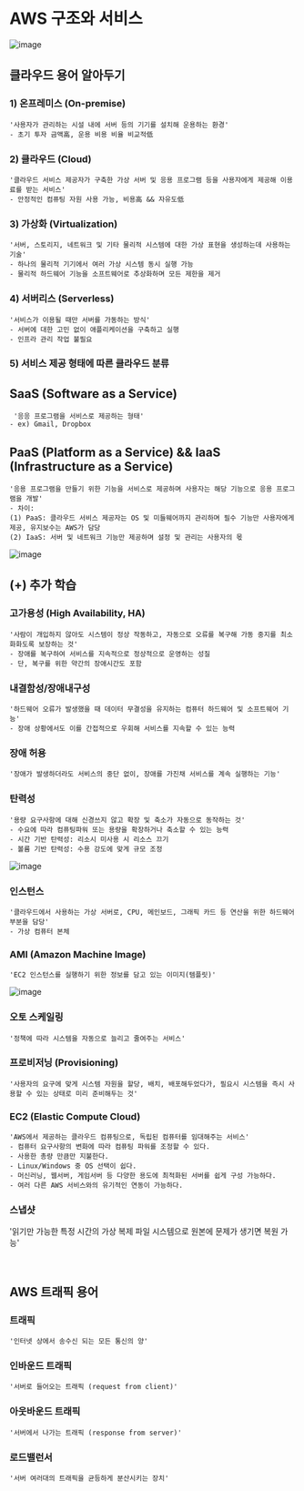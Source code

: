 # AWS 구조와 서비스
![image](https://github.com/YesYoungJean/Cloud/assets/107979338/1ba12a21-54e7-4362-ba60-1eafea567f58)

## 클라우드 용어 알아두기
### 1) 온프레미스 (On-premise)
    '사용자가 관리하는 시설 내에 서버 등의 기기를 설치해 운용하는 환경'
    - 초기 투자 금액高, 운용 비용 비율 비교적低

### 2) 클라우드 (Cloud)
    '클라우드 서비스 제공자가 구축한 가상 서버 및 응용 프로그램 등을 사용자에게 제공해 이용료를 받는 서비스'
    - 안정적인 컴퓨팅 자원 사용 가능, 비용高 && 자유도低

### 3) 가상화 (Virtualization)
    '서버, 스토리지, 네트워크 및 기타 물리적 시스템에 대한 가상 표현을 생성하는데 사용하는 기술'
    - 하나의 물리적 기기에서 여러 가상 시스템 동시 실행 가능
    - 물리적 하드웨어 기능을 소프트웨어로 추상화하며 모든 제한을 제거

### 4) 서버리스 (Serverless)
    '서비스가 이용될 때만 서버를 가동하는 방식'
    - 서버에 대한 고민 없이 애플리케이션을 구축하고 실행
    - 인프라 관리 작업 불필요

### 5) 서비스 제공 형태에 따른 클라우드 분류
## SaaS (Software as a Service)
     '응응 프로그램을 서비스로 제공하는 형태'
    - ex) Gmail, Dropbox

## PaaS (Platform as a Service) && IaaS (Infrastructure as a Service)
    '응용 프로그램을 만들기 위한 기능을 서비스로 제공하며 사용자는 해당 기능으로 응용 프로그램을 개발'
    - 차이:
    (1) PaaS: 클라우드 서비스 제공자는 OS 및 미들웨어까지 관리하며 필수 기능만 사용자에게 제공, 유지보수는 AWS가 담당
    (2) IaaS: 서버 및 네트워크 기능만 제공하며 설정 및 관리는 사용자의 몫

![image](https://github.com/YesYoungJean/Cloud/assets/107979338/0f8c5dbd-af2e-4fa8-85e0-0c76f82bb81f)
<br/>

## (+) 추가 학습
### 고가용성 (High Availability, HA)
    '사람이 개입하지 않아도 시스템이 정상 작동하고, 자동으로 오류를 복구해 가동 중지를 최소화화도록 보장하는 것'
    - 장애를 복구하여 서비스를 지속적으로 정상적으로 운영하는 성질
    - 단, 복구를 위한 약간의 장애시간도 포함

### 내결함성/장애내구성
    '하드웨어 오류가 발생했을 때 데이터 무결성을 유지하는 컴퓨터 하드웨어 및 소프트웨어 기능'
    - 장애 상황에서도 이를 간접적으로 우회해 서비스를 지속할 수 있는 능력

### 장애 허용
    '장애가 발생하더라도 서비스의 중단 없이, 장애를 가진채 서비스를 계속 실행하는 기능'

### 탄력성
    '용량 요구사항에 대해 신경쓰지 않고 확장 및 축소가 자동으로 동작하는 것'
    - 수요에 따라 컴퓨팅파워 또는 용량을 확장하거나 축소할 수 있는 능력
    - 시간 기반 탄력성: 리소시 미사용 시 리소스 끄기
    - 볼륨 기반 탄력성: 수용 강도에 맞게 규모 조정
![image](https://github.com/YesYoungJean/Cloud/assets/107979338/ee6b93a1-7572-40ce-a916-46816b0d6664)

### 인스턴스
    '클라우드에서 사용하는 가상 서버로, CPU, 메인보드, 그래픽 카드 등 연산을 위한 하드웨어 부분을 담당'
    - 가상 컴퓨터 본체

### AMI (Amazon Machine Image)
    'EC2 인스턴스를 실행하기 위한 정보를 담고 있는 이미지(템플릿)'
![image](https://github.com/YesYoungJean/Cloud/assets/107979338/46a6fe0a-7f3d-4775-9e8b-df1c605c5b8d)

### 오토 스케일링
    '정책에 따라 시스템을 자동으로 늘리고 줄여주는 서비스'

### 프로비저닝 (Provisioning)
    '사용자의 요구에 맞게 시스템 자원을 할당, 배치, 배포해두었다가, 필요시 시스템을 즉시 사용할 수 있는 상태로 미리 준비해두는 것'

### EC2 (Elastic Compute Cloud)
    'AWS에서 제공하는 클라우드 컴퓨팅으로, 독립된 컴퓨터를 임대해주는 서비스'
    - 컴퓨터 요구사항의 변화에 따라 컴퓨팅 파워를 조정할 수 있다.
    - 사용한 총량 만큼만 지불한다.
    - Linux/Windows 중 OS 선택이 쉽다.
    - 머신러닝, 웹서버, 게임서버 등 다양한 용도에 최적화된 서버를 쉽게 구성 가능하다.
    - 여러 다른 AWS 서비스와의 유기적인 연동이 가능하다.

### 스냅샷
  '읽기만 가능한 특정 시간의 가상 복제 파일 시스템으로 원본에 문제가 생기면 복원 가능'

<br/>

## AWS 트래픽 용어
### 트래픽
    '인터넷 상에서 송수신 되는 모든 통신의 양'
### 인바운드 트래픽
    '서버로 들어오는 트래픽 (request from client)'
### 아웃바운드 트래픽
    '서버에서 나가는 트래픽 (response from server)'
### 로드밸런서
    '서버 여러대의 트래픽을 균등하게 분산시키는 장치'
    
